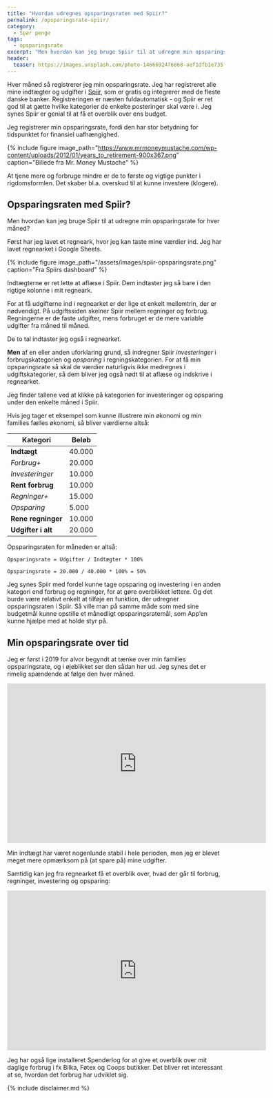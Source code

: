 ```yaml
---
title: "Hvordan udregnes opsparingsraten med Spiir?"
permalink: /opsparingsrate-spiir/
category:
  - Spar penge
tags:
  - opsparingsrate
excerpt: "Men hvordan kan jeg bruge Spiir til at udregne min opsparingsrate for hver måned?"
header:
  teaser: https://images.unsplash.com/photo-1466692476868-aef1dfb1e735?ixlib=rb-1.2.1&ixid=eyJhcHBfaWQiOjEyMDd9&auto=format&fit=crop&w=400&q=80
---
```


Hver måned så registrerer jeg min opsparingsrate. Jeg har registreret alle mine indtægter og udgifter i [Spiir](http://www.spiir.dk), som er gratis og integrerer med de fleste danske banker. Registreringen er næsten fuldautomatisk - og Spiir er ret god til at gætte hvilke kategorier de enkelte posteringer skal være i. Jeg synes Spiir er genial til at få et overblik over ens budget.

Jeg registrerer min opsparingsrate, fordi den har stor betydning for tidspunktet for finansiel uafhængighed.

{% include figure image_path="https://www.mrmoneymustache.com/wp-content/uploads/2012/01/years_to_retirement-900x367.png" caption="Billede fra Mr. Money Mustache" %}

At tjene mere og forbruge mindre er de to første og vigtige punkter i rigdomsformlen. Det skaber bl.a. overskud til at kunne investere (klogere).

## Opsparingsraten med Spiir?

Men hvordan kan jeg bruge Spiir til at udregne min opsparingsrate for hver måned?

Først har jeg lavet et regneark, hvor jeg kan taste mine værdier ind. Jeg har lavet regnearket i Google Sheets.

{% include figure image_path="/assets/images/spiir-opsparingsrate.png" caption="Fra Spiirs dashboard" %}

Indtægterne er ret lette at aflæse i Spiir. Dem indtaster jeg så bare i den rigtige kolonne i mit regneark.

For at få udgifterne ind i regnearket er der lige et enkelt mellemtrin, der er nødvendigt. På udgiftssiden skelner Spiir mellem regninger og forbrug. Regningerne er de faste udgifter, mens forbruget er de mere variable udgifter fra måned til måned.

De to tal indtaster jeg også i regnearket.

**Men** af en eller anden uforklaring grund, så indregner Spiir _investeringer_ i forbrugskategorien og _opsparing_ i regningskategorien. For at få min opsparingsrate så skal de værdier naturligvis ikke medregnes i udgiftskategorier, så dem bliver jeg også nødt til at aflæse og indskrive i regnearket.

Jeg finder tallene ved at klikke på kategorien for investeringer og opsparing under den enkelte måned i Spiir.

Hvis jeg tager et eksempel som kunne illustrere min økonomi og min families fælles økonomi, så bliver værdierne altså:

| Kategori           | Beløb  |
|--------------------|--------|
| **Indtægt**        | 40.000 |
| _Forbrug+_         | 20.000 |
| _Investeringer_    | 10.000 |
| **Rent forbrug**   | 10.000 |
| _Regninger+_       | 15.000 |
| _Opsparing_        |  5.000 |
| **Rene regninger** | 10.000 |
| **Udgifter i alt** | 20.000 |

Opsparingsraten for måneden er altså:

    Opsparingsrate = Udgifter / Indtægter * 100%

    Opsparingsrate = 20.000 / 40.000 * 100% = 50%

Jeg synes Spiir med fordel kunne tage opsparing og investering i en anden kategori end forbrug og regninger, for at gøre overblikket lettere. Og det burde være relativt enkelt at tilføje en funktion, der udregner opsparingsraten i Spiir. Så ville man på samme måde som med sine budgetmål kunne opstille et månedligt opsparingsratemål, som App’en kunne hjælpe med at holde styr på.

## Min opsparingsrate over tid

Jeg er først i 2019 for alvor begyndt at tænke over min families opsparingsrate, og i øjeblikket ser den sådan her ud. Jeg synes det er rimelig spændende at følge den hver måned.

<iframe width="600" height="371" seamless frameborder="0" scrolling="no" src="https://docs.google.com/spreadsheets/d/e/2PACX-1vQKZZbdj1cM5A4yCXjtjhxowXHoMhioXI-OR-mEPmmGgqQhcSr250VUM8SGVvRkWZziWUYleizmqAC2/pubchart?oid=1351454595&amp;format=image"></iframe>

Min indtægt har været nogenlunde stabil i hele perioden, men jeg er blevet meget mere opmærksom på (at spare på) mine udgifter.

Samtidig kan jeg fra regnearket få et overblik over, hvad der går til forbrug, regninger, investering og opsparing:

<iframe width="600" height="371" seamless frameborder="0" scrolling="no" src="https://docs.google.com/spreadsheets/d/e/2PACX-1vQKZZbdj1cM5A4yCXjtjhxowXHoMhioXI-OR-mEPmmGgqQhcSr250VUM8SGVvRkWZziWUYleizmqAC2/pubchart?oid=1102868236&amp;format=image"></iframe>

Jeg har også lige installeret Spenderlog for at give et overblik over mit daglige forbrug i fx Bilka, Føtex og Coops butikker. Det bliver ret interessant at se, hvordan det forbrug har udviklet sig.

{% include disclaimer.md %}

